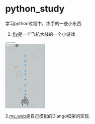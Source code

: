 # python_study
学习python过程中，练手的一些小东西.
1. [fly](https://github.com/shazhongcheng/python_study/tree/master/venv/code/fly)是一个飞机大战的一个小游戏

<img src="./venv/code/fly/fly.png" width="25%" height="25%" alt="fly" align=center>

2.[my_web](https://github.com/shazhongcheng/python_study/tree/master/venv/code/my_web)是自己模拟的Diango框架的实现.
